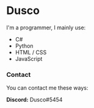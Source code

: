 <h1>Dusco</h1>

I'm a programmer, I mainly use:

 - C#
 - Python
 - HTML / CSS
 - JavaScript

<h3>Contact</h3>

You can contact me these ways:

**Discord:** Dusco#5454


